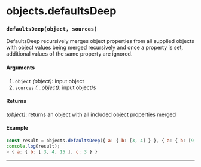 # objects.defaultsDeep

<!-- div class="doc-container" -->

<!-- div -->


<!-- div -->

<h3 id="defaultsdeepobject-sources"><code>defaultsDeep(object, sources)</code></h3>

DefaultsDeep recursively merges object properties from all supplied objects with object values
being merged recursively and once a property is set, additional values of the same property are ignored.

#### Arguments
1. `object` *(object)*: input object
2. `sources` *(...object)*: input object/s

#### Returns
*(object)*: returns an object with all included object properties merged

#### Example
```js
const result = objects.defaultsDeep({ a: { b: [3, 4] } }, { a: { b: [9, 18, 15], c: 3 } });
console.log(result);
> { a: { b: [ 3, 4, 15 ], c: 3 } }
```
---

<!-- /div -->

<!-- /div -->

<!-- /div -->
